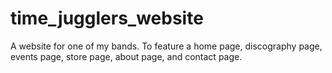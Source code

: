 # time_jugglers_website

A website for one of my bands. To feature a home page, discography page, events page, store page, about page, and contact page.
